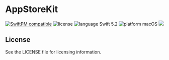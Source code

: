 
# AppStoreKit

[![SwiftPM compatible](https://img.shields.io/badge/SwiftPM-compatible-4BC51D.svg?style=flat)](https://swift.org/package-manager/) ![license](https://img.shields.io/badge/license-MIT-blue.svg) ![language Swift 5.2](https://img.shields.io/badge/language-Swift%205.1-orange.svg) ![platform macOS](https://img.shields.io/badge/platform-iOS%20%7C%20tvOS%20%7C%20macOS-lightgrey.svg) ![](https://github.com/apparata/TemplateKit/workflows/Swift/badge.svg)

## License

See the LICENSE file for licensing information.
